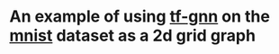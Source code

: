 # An example of using [tf-gnn](https://github.com/tensorflow/gnn) on the [mnist](http://yann.lecun.com/exdb/mnist/) dataset as a 2d grid graph